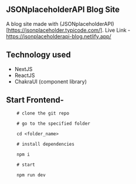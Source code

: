 ## JSONplaceholderAPI Blog Site

A blog site made with (JSONplaceholderAPI)[https://jsonplaceholder.typicode.com/].
Live Link - https://jsonplaceholderapi-blog.netlify.app/

## Technology used

- NextJS
- ReactJS
- ChakraUI (component library)

## Start Frontend-

```
    # clone the git repo

    # go to the specified folder

    cd <folder_name>

    # install dependencies

    npm i

    # start

    npm run dev

```
